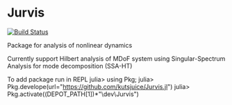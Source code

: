 # Jurvis

[![Build Status](https://github.com/kutsjuice/Jurvis.jl/actions/workflows/CI.yml/badge.svg?branch=main)](https://github.com/kutsjuice/Jurvis.jl/actions/workflows/CI.yml?query=branch%3Amain)

Package for analysis of nonlinear dynamics

Currently support Hilbert analysis of MDoF system using Singular-Spectrum Analysis for mode decomposition (SSA-HT)

To add package run in REPL 
    julia> using Pkg;
    julia> Pkg.develope(url="https://github.com/kutsjuice/Jurvis.jl")
    julia> Pkg.activate((DEPOT_PATH[1])*"\\dev\\Jurvis")
